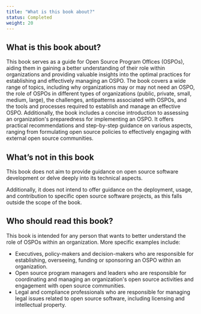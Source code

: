 ```yaml
---
title: "What is this book about?"
status: Completed
weight: 20
---
```


## What is this book about?

This book serves as a guide for Open Source Program Offices (OSPOs), aiding them in gaining a better understanding of their role within organizations and providing valuable insights into the optimal practices for establishing and effectively managing an OSPO. The book covers a wide range of topics, including why organizations may or may not need an OSPO, the role of OSPOs in different types of organizations (public, private, small, medium, large), the challenges, antipatterns associated with OSPOs, and the tools and processes required to establish and manage an effective OSPO. Additionally, the book includes a concise introduction to assessing an organization's preparedness for implementing an OSPO. It offers practical recommendations and step-by-step guidance on various aspects, ranging from formulating open source policies to effectively engaging with external open source communities.

## What’s not in this book

This book does not aim to provide guidance on open source software development or delve deeply into its technical aspects.

Additionally, it does not intend to offer guidance on the deployment, usage, and contribution to specific open source software projects, as this falls outside the scope of the book.

## Who should read this book?

This book is intended for any person that wants to better understand the role of OSPOs within an organization.
More specific examples include:

* Executives, policy-makers and decision-makers who are responsible for establishing, overseeing, funding or sponsoring an OSPO within an organization.
* Open source program managers and leaders who are responsible for coordinating and managing an organization's open source activities and engagement with open source communities.
* Legal and compliance professionals who are responsible for managing legal issues related to open source software, including licensing and intellectual property.
